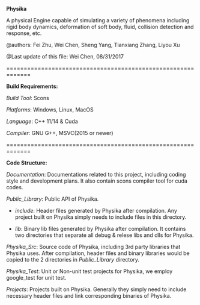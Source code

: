 **Physika**

A physical Engine capable of simulating a variety of phenomena including rigid body dynamics, deformation of soft body, fluid, collision detection and response, etc.

@authors:
Fei Zhu, 
Wei Chen,
Sheng Yang, 
Tianxiang Zhang,
Liyou Xu

@Last update of this file:
Wei Chen, 08/31/2017

=============================================================

**Build Requirements:**

*Build Tool*: Scons

*Platforms*: Windows, Linux, MacOS

*Language*: C++ 11/14 & Cuda

*Compiler*: GNU G++, MSVC(2015 or newer)

=============================================================

**Code Structure:**

*Documentation*: Documentations related to this project, including coding style and development plans. It also contain scons compiler tool for cuda codes.

*Public_Library*: Public API of Physika.

- *include*: Header files generated by Physika after compilation. Any project built on Physika simply needs to include files in this directory.
	
- *lib*: Binary lib files generated by Physika after compilation. It contains two directories that separate all debug & relese libs and dlls for Physika.
	
*Physika_Src*: Source code of Physika, including 3rd party libraries that Physika uses. After compilation, header files and binary libraries would be copied to the 2 directories in *Public_Library* directory.

*Physika_Test*: Unit or Non-unit test projects for Physika, we employ google_test for unit test.

*Projects*: Projects built on Physika. Generally they simply need to include necessary header files and link corresponding binaries of Physika.


